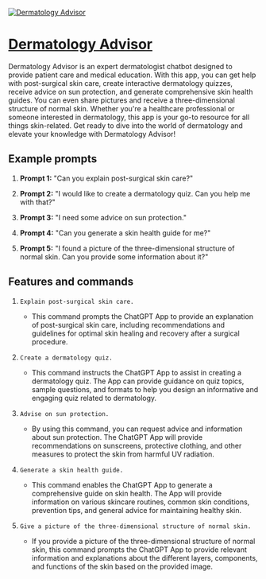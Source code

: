 [![Dermatology Advisor](https://files.oaiusercontent.com/file-edTyMkAW2xh3jTJPptPvrUPC?se=2123-10-17T01%3A06%3A42Z&sp=r&sv=2021-08-06&sr=b&rscc=max-age%3D31536000%2C%20immutable&rscd=attachment%3B%20filename%3D28537f9b-7edb-42c7-9daa-d57011a03e36.png&sig=SejEq4xFm0x9BaO2hXSPsGbExJ3NPsZbNHyXAEGLEk8%3D)](https://chat.openai.com/g/g-5pzsDvCLy-dermatology-advisor)

# [Dermatology Advisor](https://chat.openai.com/g/g-5pzsDvCLy-dermatology-advisor)

Dermatology Advisor is an expert dermatologist chatbot designed to provide patient care and medical education. With this app, you can get help with post-surgical skin care, create interactive dermatology quizzes, receive advice on sun protection, and generate comprehensive skin health guides. You can even share pictures and receive a three-dimensional structure of normal skin. Whether you're a healthcare professional or someone interested in dermatology, this app is your go-to resource for all things skin-related. Get ready to dive into the world of dermatology and elevate your knowledge with Dermatology Advisor!

## Example prompts

1. **Prompt 1:** "Can you explain post-surgical skin care?"

2. **Prompt 2:** "I would like to create a dermatology quiz. Can you help me with that?"

3. **Prompt 3:** "I need some advice on sun protection."

4. **Prompt 4:** "Can you generate a skin health guide for me?"

5. **Prompt 5:** "I found a picture of the three-dimensional structure of normal skin. Can you provide some information about it?"

## Features and commands

1. `Explain post-surgical skin care.`
   - This command prompts the ChatGPT App to provide an explanation of post-surgical skin care, including recommendations and guidelines for optimal skin healing and recovery after a surgical procedure.

2. `Create a dermatology quiz.`
   - This command instructs the ChatGPT App to assist in creating a dermatology quiz. The App can provide guidance on quiz topics, sample questions, and formats to help you design an informative and engaging quiz related to dermatology.

3. `Advise on sun protection.`
   - By using this command, you can request advice and information about sun protection. The ChatGPT App will provide recommendations on sunscreens, protective clothing, and other measures to protect the skin from harmful UV radiation.

4. `Generate a skin health guide.`
   - This command enables the ChatGPT App to generate a comprehensive guide on skin health. The App will provide information on various skincare routines, common skin conditions, prevention tips, and general advice for maintaining healthy skin.

5. `Give a picture of the three-dimensional structure of normal skin.`
   - If you provide a picture of the three-dimensional structure of normal skin, this command prompts the ChatGPT App to provide relevant information and explanations about the different layers, components, and functions of the skin based on the provided image.